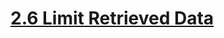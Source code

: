 # [2.6 Limit Retrieved Data](https://learning.oreilly.com/videos/learning-sql/9780134193700/9780134193700-LSQL_02_06/)
